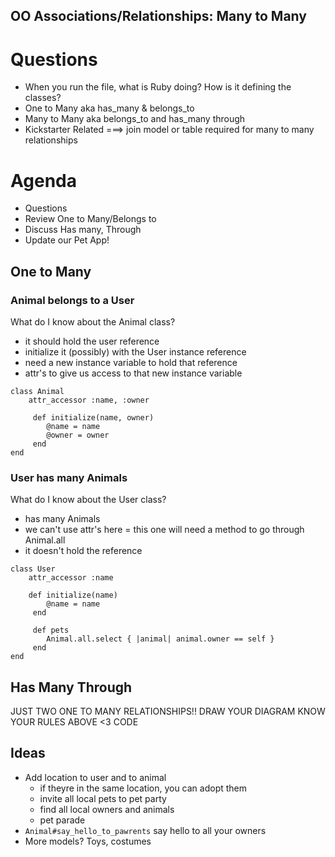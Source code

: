 ## OO Associations/Relationships: Many to Many

# Questions
- When you run the file, what is Ruby doing? How is it defining the classes? 
- One to Many aka has_many & belongs_to 
- Many to Many aka belongs_to and has_many through 
- Kickstarter Related ===> join model or table required for many to many relationships

# Agenda
- Questions
- Review One to Many/Belongs to
- Discuss Has many, Through
- Update our Pet App! 

## One to Many

### Animal belongs to a User
What do I know about the Animal class? 
- it should hold the user reference
- initialize it (possibly) with the User instance reference
- need a new instance variable to hold that reference 
- attr's  to give us access to that new instance variable 

```
class Animal
    attr_accessor :name, :owner 

     def initialize(name, owner)
        @name = name
        @owner = owner
     end
end
```


### User has many Animals
What do I know about the User class? 
- has many Animals
- we can't use attr's here = this one will need a method to go through Animal.all 
- it doesn't hold the reference 

```
class User
    attr_accessor :name

    def initialize(name)
        @name = name
     end

     def pets
        Animal.all.select { |animal| animal.owner == self }
     end
end
```



## Has Many Through
JUST TWO ONE TO MANY RELATIONSHIPS!! 
DRAW YOUR DIAGRAM
KNOW YOUR RULES ABOVE 
<3 CODE



## Ideas
- Add location to user and to animal
    - if theyre in the same location, you can adopt them
    - invite all local pets to pet party 
    - find all local owners and animals
    - pet parade
- `Animal#say_hello_to_pawrents` say hello to all your owners
- More models? Toys, costumes 
